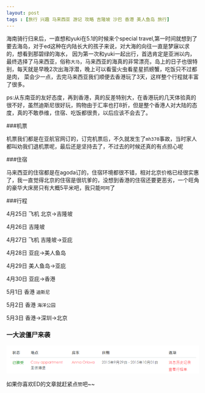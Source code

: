 ```yaml
---
layout: post
tags : [旅行 兴趣 马来西亚 游记 攻略 吉隆坡 沙巴 香港 美人鱼岛 旅行]
---
```


海南骑行归来后，一直想和yuki在5.1的时候来个special travel,第一时间就想到了要去海岛，对于ed这种在内陆长大的孩子来说，对大海的向往一直是梦寐以求的，想看到那碧绿的海水，
因为第一次和yuki一起出行，首选肯定是亚洲以内，最终选择了马来西亚，俗称`大马`，马来西亚的海真的非常漂亮，岛上的日子也很特别，每天就是早晚2次出海浮潜，晚上可以看萤火虫看星星抓螃蟹，吃饭只不过都是肉，
菜会少一点，去完马来西亚我们顺便去香港玩了3天，这样整个行程就丰富了很多。

ps:从东南亚的友好态度，再到香港，真的反差特别大，在香港玩的几天体验真的很不好，虽然迪斯尼很好玩，购物由于汇率也打8折，但是整个香港人对大陆的态度，真的不敢恭维，住宿、吃饭都很贵，以后应该不会去了。

###机票

机票我们都是在亚航官网订的，订完机票后，不久就发生了`mh370`事故，当时家人都叫劝我们退机票呢，最后还是坚持去了，不过去的时候还真的有点担心呢

###住宿

马来西亚的住宿都是在agoda订的，住宿环境都很不错，相对北京价格已经很实惠了，我一直觉得北京的住宿是很坑爹的，没想到香港的住宿还要更恶劣，一个旺角的豪华大床房只有大概5平米吧，我只能`呵呵`了

###行程

4月25日 飞机 北京->吉隆坡

4月26日 吉隆坡

4月27日 飞机 吉隆坡->亚庇

4月28日 亚庇->美人鱼岛

4月29日 美人鱼岛->亚庇

4月30日 亚庇->香港

5月1日 香港 `迪斯尼`

5月2日 香港 `海洋公园`

5月3日 香港->深圳->北京

### 一大波僵尸来袭

 <img src='/assets/articles/2015-08-27/3.png' />


如果你喜欢ED的文章就赶紧点`赞`吧~~

